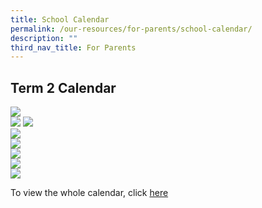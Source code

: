 ```yaml
---
title: School Calendar
permalink: /our-resources/for-parents/school-calendar/
description: ""
third_nav_title: For Parents
---
```

<h2>Term 2 Calendar</h2>

<img src="/images/Calendar/2023%20tvps%20sem%202%20school%20calendar%20june.jpg"><br>
<img src="/images/Calendar/2023%20tvps%20sem%202%20school%20calendar%20july1.jpg">
<img src="/images/Calendar/2023%20tvps%20sem%202%20school%20calendar%20july.jpg"><br>
<img src="/images/Calendar/2023%20tvps%20sem%202%20school%20calendar%20aug.jpg"><br>
<img src="/images/Calendar/2023%20tvps%20sem%202%20school%20calendar%20sep.jpg"><br>
<img src="/images/Calendar/2023%20tvps%20sem%202%20school%20calendar%20oct.jpg"><br>
<img src="/images/Calendar/2023%20tvps%20sem%202%20school%20calendar%20nov.jpg"><br>
<img src="/images/Calendar/2023%20tvps%20sem%202%20school%20calendar%20dec.jpg"><br>

To view the whole calendar, click [here]([](/files/Calendar/2023%20tvps%20sem%202%20school%20calendar_final%20(230623)%20for%20parents.pdf))